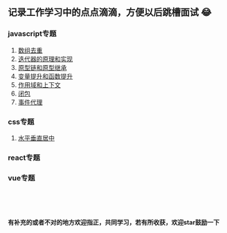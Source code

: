## 记录工作学习中的点点滴滴，方便以后跳槽面试 :joy:

### javascript专题
1. [数组去重](https://github.com/xujie-phper/huge-skills-summary/issues/1)
2. [迭代器的原理和实现](https://github.com/xujie-phper/huge-skills-summary/issues/2)
3. [原型链和原型继承](https://github.com/xujie-phper/huge-skills-summary/issues/3)
4. [变量提升和函数提升](https://github.com/xujie-phper/huge-skills-summary/issues/4)
5. [作用域和上下文](https://github.com/xujie-phper/huge-skills-summary/issues/5)
6. [闭包](https://github.com/xujie-phper/huge-skills-summary/issues/6)
7. [事件代理](https://github.com/xujie-phper/huge-skills-summary/issues/7)


### css专题
1. [水平垂直居中](https://github.com/xujie-phper/huge-skills-summary/issues/8)


### react专题


### vue专题




<br />
<br />
<br />

**有补充的或者不对的地方欢迎指正，共同学习，若有所收获，欢迎star鼓励一下**
